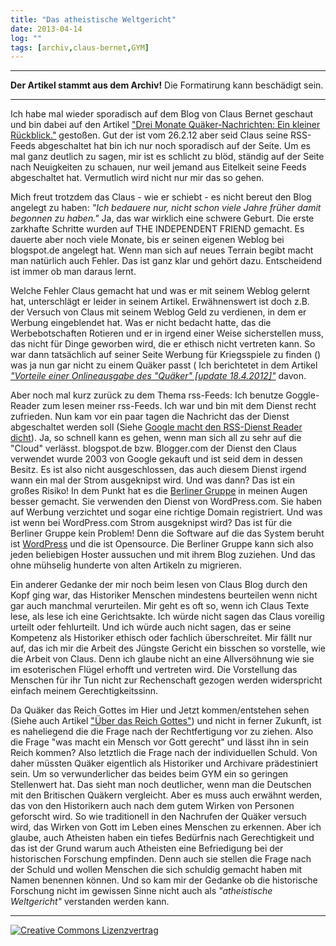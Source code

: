 ```yaml
---
title: "Das atheistische Weltgericht"
date: 2013-04-14
log: ""
tags: [archiv,claus-bernet,GYM]
---
```

<hr><b>Der Artikel stammt aus dem Archiv!</b> Die Formatirung kann beschädigt sein.<hr>
<p>Ich habe mal wieder sporadisch auf dem Blog von Claus Bernet geschaut und bin dabei auf den Artikel <a href="http://quaekernachrichten.blogspot.de/2012/02/drei-monate-quaker-nachrichten-ein.html">"Drei Monate Quäker-Nachrichten: Ein kleiner Rückblick."</a> gestoßen. Gut der ist vom 26.2.12 aber seid Claus seine RSS-Feeds abgeschaltet hat bin ich nur noch sporadisch auf der Seite. Um es mal ganz deutlich zu sagen, mir ist es schlicht zu blöd, ständig auf der Seite nach Neuigkeiten zu schauen, nur weil jemand aus Eitelkeit seine Feeds abgeschaltet hat. Vermutlich wird nicht nur mir das so gehen.</p>
<!--break-->
<p>Mich freut trotzdem das Claus - wie er schiebt - es nicht bereut den Blog angelegt zu haben: <i>"Ich bedauere nur, nicht schon viele Jahre früher damit begonnen zu haben."</i> Ja, das war wirklich eine schwere Geburt. Die erste zarkhafte Schritte wurden auf THE INDEPENDENT FRIEND gemacht. Es dauerte aber noch viele Monate, bis er seinen eigenen Weblog bei blogspot.de angelegt hat. Wenn man sich auf neues Terrain begibt macht man natürlich auch Fehler. Das ist ganz klar und gehört dazu. Entscheidend ist immer ob man daraus lernt. </p>

<p>Welche Fehler Claus gemacht hat und was er mit seinem Weblog gelernt hat, unterschlägt er leider in seinem Artikel. Erwähnenswert ist doch z.B. der Versuch von Claus mit seinem Weblog Geld zu verdienen, in dem er Werbung eingeblendet hat. Was er nicht bedacht hatte, das die Werbebotschaften Rotieren und er in irgend einer Weise sicherstellen muss, das nicht für Dinge geworben wird, die er ethisch nicht vertreten kann. So war dann tatsächlich auf seiner Seite Werbung für Kriegsspiele zu finden () was ja nun gar nicht zu einem Quäker passt ( Ich berichtetet in dem Artikel <i><a href="http://www.the-independent-friend.de/?q=Vorteile_einer_Onlineausgabe_des_Qu%C3%A4ker">"Vorteile einer Onlineausgabe des "Quäker" [update 18.4.2012]"</a></i> davon.</p>

<p>Aber noch mal kurz zurück zu dem Thema rss-Feeds: Ich benutze Goggle-Reader zum lesen meiner rss-Feeds. Ich war und bin mit dem Dienst recht zufrieden. Nun kam vor ein paar tagen die Nachricht das der Dienst abgeschaltet werden soll (Siehe <a href="http://www.heise.de/newsticker/meldung/Google-macht-den-RSS-Dienst-Reader-dicht-1822669.html">Google macht den RSS-Dienst Reader dicht</a>). Ja, so schnell kann es gehen, wenn man sich all zu sehr auf die "Cloud" verlässt. blogspot.de bzw. Blogger.com der Dienst den Claus verwendet wurde 2003 von Google gekauft und ist seid dem in dessen Besitz. Es ist also nicht ausgeschlossen, das auch diesem Dienst irgend wann ein mal der Strom ausgeknipst wird. Und was dann? Das ist ein großes Risiko! In dem Punkt hat es die <a href="http://quaeker-berlin.de/">Berliner Gruppe</a> in meinen Augen besser gemacht. Sie verwenden den Dienst von WordPress.com. Sie haben auf Werbung verzichtet und sogar eine richtige Domain registriert. Und was ist wenn bei WordPress.com Strom ausgeknipst wird? Das ist für die Berliner Gruppe kein Problem! Denn die Software auf die das System beruht ist <a href="http://de.wikipedia.org/wiki/Wordpress">WordPress</a> und die ist Opensource. Die Berliner Gruppe kann sich also jeden beliebigen Hoster aussuchen und mit ihrem Blog zuziehen. Und das ohne mühselig hunderte von alten Artikeln zu migrieren.</p>

<p>Ein anderer Gedanke der mir noch beim lesen von Claus Blog durch den Kopf ging war, das Historiker Menschen mindestens beurteilen wenn nicht gar auch manchmal verurteilen. Mir geht es oft so, wenn ich Claus Texte lese, als lese ich eine Gerichtsakte. Ich würde nicht sagen das Claus voreilig urteilt oder fehlurteilt. Und ich würde auch nicht sagen, das er seine Kompetenz als Historiker ethisch oder fachlich überschreitet. Mir fällt nur auf, das ich mir die Arbeit des Jüngste Gericht ein bisschen so vorstelle, wie die Arbeit von Claus. Denn ich glaube nicht an eine Allversöhnung wie sie im esoterischen Flügel erhofft und vertreten wird. Die Vorstellung das Menschen für ihr Tun nicht zur Rechenschaft gezogen werden widerspricht einfach meinem Gerechtigkeitssinn. </p>

<p>Da Quäker das Reich Gottes im Hier und Jetzt kommen/entstehen sehen (Siehe auch Artikel <a href="http://www.the-independent-friend.de/?q=Ueber_das_Reich_Gottes">"Über das Reich Gottes"</a>) und nicht in ferner Zukunft, ist es naheliegend die die Frage nach der Rechtfertigung vor zu ziehen. Also die Frage "was macht ein Mensch vor Gott gerecht" und lässt ihn in sein Reich kommen? Also letztlich die Frage nach der individuellen Schuld. Von daher müssten Quäker eigentlich als Historiker und Archivare prädestiniert sein. Um so verwunderlicher das beides beim GYM ein so geringen Stellenwert hat. Das sieht man noch deutlicher, wenn man die Deutschen mit den Britischen Quäkern vergleicht. Aber es muss auch erwähnt werden, das von den Historikern auch nach dem gutem Wirken von Personen geforscht wird. So wie traditionell in den Nachrufen der Quäker versuch wird, das Wirken von Gott im Leben eines Menschen zu erkennen. Aber ich glaube, auch Atheisten haben ein tiefes Bedürfnis nach Gerechtigkeit und das ist der Grund warum auch Atheisten eine Befriedigung bei der historischen Forschung empfinden. Denn auch sie stellen die Frage nach der Schuld und wollen Menschen die sich schuldig gemacht haben mit Namen benennen können. Und so kam mir der Gedanke ob die historische Forschung nicht im gewissen Sinne nicht auch als <i>"atheistische Weltgericht"</i> verstanden werden kann.</p>

<hr>
<a rel="license" href="http://creativecommons.org/licenses/by-sa/3.0/"><img alt="Creative Commons Lizenzvertrag" style="border-width:0" src="http://i.creativecommons.org/l/by-sa/3.0/88x31.png" /></a>
